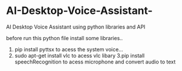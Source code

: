 # AI-Desktop-Voice-Assistant-
 AI Desktop Voice Assistant  using python  libraries and API
 
 before run this python file install some libraries..
 1. pip install pyttsx
 to acess the system voice...
 2. sudo apt-get install vlc 
 to acess vlc libary
 3.pip install speechRecognition
 to acess microphone and convert audio to text
 
